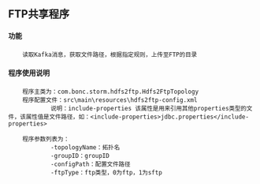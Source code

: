## FTP共享程序 ##
#### 功能 ####
        读取Kafka消息，获取文件路径，根据指定规则，上传至FTP的目录
#### 程序使用说明 ####
        程序主类为：com.bonc.storm.hdfs2ftp.Hdfs2FtpTopology
        程序配置文件：src\main\resources\hdfs2ftp-config.xml
                说明：include-properties 该属性是用来引用其他properties类型的文件，该属性值是文件路径，如：<include-properties>jdbc.properties</include-properties>
                        
        程序参数列表为：
                -topologyName：拓扑名
                -groupID：groupID
                -configPath：配置文件路径
                -ftpType：ftp类型，0为ftp，1为sftp